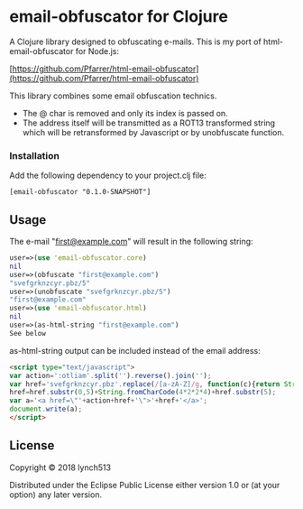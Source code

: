 # email-obfuscator for Clojure

A Clojure library designed to obfuscating e-mails. This is my port of html-email-obfuscator for Node.js:

[https://github.com/Pfarrer/html-email-obfuscator](https://github.com/Pfarrer/html-email-obfuscator)

This library combines some email obfuscation technics.

- The @ char is removed and only its index is passed on.
- The address itself will be transmitted as a ROT13 transformed string which will be retransformed by Javascript or by unobfuscate function.

### Installation

Add the following dependency to your project.clj file:

    [email-obfuscator "0.1.0-SNAPSHOT"]

## Usage

The e-mail "first@example.com" will result in the following string:

```clojure
user=>(use 'email-obfuscator.core)
nil
user=>(obfuscate "first@example.com")
"svefgrknzcyr.pbz/5"
user=>(unobfuscate "svefgrknzcyr.pbz/5")
"first@example.com"
user=>(use 'email-obfuscator.html)
nil
user=>(as-html-string "first@example.com")
See below
```

as-html-string output can be included instead of the email address:

```html
<script type="text/javascript">
var action=':otliam'.split('').reverse().join('');
var href='svefgrknzcyr.pbz'.replace(/[a-zA-Z]/g, function(c){return String.fromCharCode((c<='Z'?90:122)>=(c=c.charCodeAt(0)+13)?c:c-26);});
href=href.substr(0,5)+String.fromCharCode(4*2*2*4)+href.substr(5);
var a='<a href=\"'+action+href+'\">'+href+'</a>';
document.write(a);
</script>
```
## License

Copyright © 2018 lynch513

Distributed under the Eclipse Public License either version 1.0 or (at
your option) any later version.
